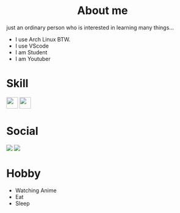 <div align="center">
 <h1><b>About me</b></h1>
</div>

just an ordinary person who is interested in learning many things...
- I use Arch Linux BTW.
- I use VScode
- I am Student
- I am Youtuber

<div>
 <h1><b>Skill</b></h1>
 
 <a href="https://code.visualstudio.com"><img src="https://cdn.jsdelivr.net/gh/devicons/devicon/icons/vscode/vscode-original.svg" width="30" /></a>
 <img src="https://cdn.jsdelivr.net/gh/devicons/devicon/icons/linux/linux-original.svg" width="30" />

 <h1><b>Social</b></h1>

 <p>
 <img src="https://img.shields.io/twitter/follow/soulightric?style=social"/>
 <img src="https://img.shields.io/youtube/channel/subscribers/UCCdW5ISUbmNzFj6EOtr-DnQ"/>
 </p>
 
 <h1><b>Hobby</b></h1>
</div>

- Watching Anime
- Eat
- Sleep
